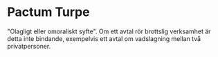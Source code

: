 # Pactum Turpe
"Olagligt eller omoraliskt syfte". Om ett avtal rör brottslig verksamhet är detta inte bindande, exempelvis ett avtal om vadslagning mellan två privatpersoner.